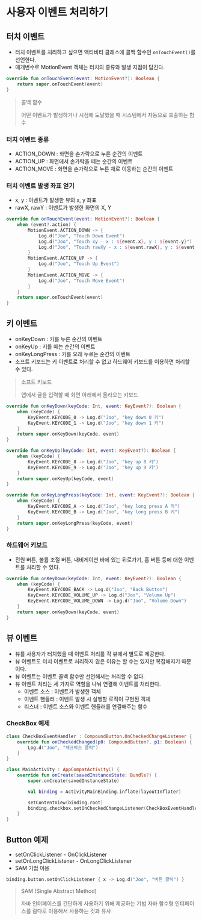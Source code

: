 # 사용자 이벤트 처리하기

## 터치 이벤트

- 터치 이벤트를 처리하고 싶으면 액티비티 클래스에 콜백 함수인 `onTouchEvent()`를 선언한다.
- 매개변수로 MotionEvent 객체는 터치의 종류와 발생 지점이 담긴다.

```kotlin
override fun onTouchEvent(event: MotionEvent?): Boolean {
    return super.onTouchEvent(event)
}
```

> 콜백 함수
>
> 어떤 이벤트가 발생하거나 시점에 도달했을 때 시스템에서 자동으로 호출하는 함수

### 터치 이벤트 종류

- ACTION_DOWN : 화면을 손가락으로 누른 순간의 이벤트
- ACTION_UP : 화면에서 손가락을 떼는 순간의 이벤트
- ACTION_MOVE : 화면을 손가락으로 누른 채로 이동하는 순간의 이벤트

### 터치 이벤트 발생 좌표 얻기

- x, y : 이벤트가 발생한 뷰의 x, y 좌표
- rawX, rawY : 이벤트가 발생한 화면의 X, Y

```kotlin
override fun onTouchEvent(event: MotionEvent?): Boolean {
    when (event?.action) {
        MotionEvent.ACTION_DOWN -> {
            Log.d("Joo", "Touch Down Event")
            Log.d("Joo", "Touch xy - x : ${event.x}, y : ${event.y}")
            Log.d("Joo", "Touch rawXy - x : ${event.rawX}, y : ${event.rawY}")
        }
        MotionEvent.ACTION_UP -> {
            Log.d("Joo", "Touch Up Event")
        }
        MotionEvent.ACTION_MOVE -> {
            Log.d("Joo", "Touch Move Event")
        }
    }
    return super.onTouchEvent(event)
}
```

## 키 이벤트

- onKeyDown : 키를 누른 순간의 이벤트
- onKeyUp : 키를 떼는 순간의 이벤트
- onKeyLongPress : 키를 오래 누르는 순간의 이벤트
- 소프트 키보드는 키 이벤트로 처리할 수 없고 하드웨어 키보드를 이용하면 처리할 수 있다.

> 소프트 키보드
>
> 앱에서 글을 입력할 때 화면 아래에서 올라오는 키보드

```kotlin
override fun onKeyDown(keyCode: Int, event: KeyEvent?): Boolean {
    when (keyCode) {
        KeyEvent.KEYCODE_0 -> Log.d("Joo", "key down 0 키")
        KeyEvent.KEYCODE_1 -> Log.d("Joo", "key down 1 키")
    }
    return super.onKeyDown(keyCode, event)
}

override fun onKeyUp(keyCode: Int, event: KeyEvent?): Boolean {
    when (keyCode) {
        KeyEvent.KEYCODE_8 -> Log.d("Joo", "key up 8 키")
        KeyEvent.KEYCODE_9 -> Log.d("Joo", "key up 9 키")
    }
    return super.onKeyUp(keyCode, event)
}

override fun onKeyLongPress(keyCode: Int, event: KeyEvent?): Boolean {
    when (keyCode) {
        KeyEvent.KEYCODE_A -> Log.d("Joo", "key long press A 키")
        KeyEvent.KEYCODE_B -> Log.d("Joo", "key long press B 키")
    }
    return super.onKeyLongPress(keyCode, event)
}
```

### 하드웨어 키보드

- 전원 버튼, 볼륨 조절 버튼, 내비게이션 바에 있는 뒤로가기, 홈 버튼 등에 대한 이벤트를 처리할 수 있다.

```kotlin
override fun onKeyDown(keyCode: Int, event: KeyEvent?): Boolean {
    when (keyCode) {
        KeyEvent.KEYCODE_BACK -> Log.d("Joo", "Back Button")
        KeyEvent.KEYCODE_VOLUME_UP -> Log.d("Joo", "Volume Up")
        KeyEvent.KEYCODE_VOLUME_DOWN -> Log.d("Joo", "Volume Down")
    }
    return super.onKeyDown(keyCode, event)
}
```

## 뷰 이벤트

- 뷰를 사용자가 터치했을 때 이벤트 처리를 각 뷰에서 별도로 제공한다.
- 뷰 이벤트도 터치 이벤트로 처리하지 않은 이유는 할 수는 있지만 복잡해지기 때문이다.
- 뷰 이벤트는 이벤트 콜백 함수만 선언해서는 처리할 수 없다.
- 뷰 이벤트 처리는 세 가지로 역할을 나눠 연결해 이벤트를 처리한다.
  - 이벤트 소스 : 이벤트가 발생한 객체
  - 이벤트 핸들러 : 이벤트 발생 시 실행할 로직이 구현된 객체
  - 리스너 : 이벤트 소스와 이벤트 핸들러를 연결해주는 함수

### CheckBox 예제

```kotlin
class CheckBoxEventHandler : CompoundButton.OnCheckedChangeListener {
    override fun onCheckedChanged(p0: CompoundButton?, p1: Boolean) {
        Log.d("Joo", "체크박스 클릭")
    }
}

class MainActivity : AppCompatActivity() {
    override fun onCreate(savedInstanceState: Bundle?) {
        super.onCreate(savedInstanceState)

        val binding = ActivityMainBinding.inflate(layoutInflater)

        setContentView(binding.root)
        binding.checkbox.setOnCheckedChangeListener(CheckBoxEventHandler())
    }
}
```

## Button 예제

- setOnClickListener - OnClickListener
- setOnLongClickListener - OnLongClickListener
- SAM 기법 이용

```kotlin
binding.button.setOnClickListener { x -> Log.d("Joo", "버튼 클릭") }
```

> SAM (Single Abstract Method)
>
> 자바 인터페이스를 간단하게 사용하기 위해 제공하는 기법
> 자바 함수형 인터페이스를 람다로 이용해서 사용하는 것과 유사